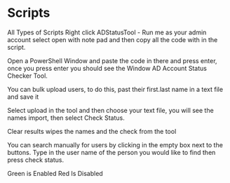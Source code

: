 # Scripts
All Types of Scripts
Right click ADStatusTool - Run me as your admin account select open with note pad and then copy all the code with in the script.

Open a PowerShell Window and paste the code in there and press enter, once you press enter you should see the Window AD Account Status Checker Tool.

You can bulk upload users, to do this, past their first.last name in a text file and save it

Select upload in the tool and then choose your text file, you will see the names import, then select Check Status.

Clear results wipes the names and the check from the tool

You can search manually for users by clicking in the empty box next to the buttons. Type in the user name of the person you would like to find then press check status.

Green is Enabled
Red Is Disabled
